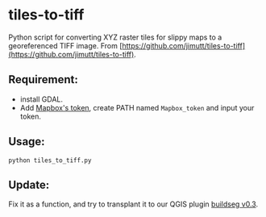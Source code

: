# tiles-to-tiff
Python script for converting XYZ raster tiles for slippy maps to a georeferenced TIFF image. From [https://github.com/jimutt/tiles-to-tiff](https://github.com/jimutt/tiles-to-tiff).

## Requirement:

- install GDAL.
- Add [Mapbox's token](https://account.mapbox.com/), create PATH named `Mapbox_token` and input your token.

## Usage:

```
python tiles_to_tiff.py
```

## Update:

Fix it as a function, and try to transplant it to our QGIS plugin [buildseg v0.3](https://github.com/deepbands/buildseg).

